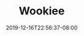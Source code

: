 ---
title: "Wookiee"
date: 2019-12-16T22:56:37-08:00
draft: false
layout: race

stats:
  awareness:
    min: 1D+0
    max: 3D+0
  coordination:
    min: 1D+0
    max: 3D+2
  knowledge:
    min: 1D+0
    max: 3D+0
  physique:
    min: 1D+2
    max: 6D+0
  presence:
    min: 1D+0
    max: 3D+0
  reflexes:
    min: 1D+0
    max: 4D+0

special:
---